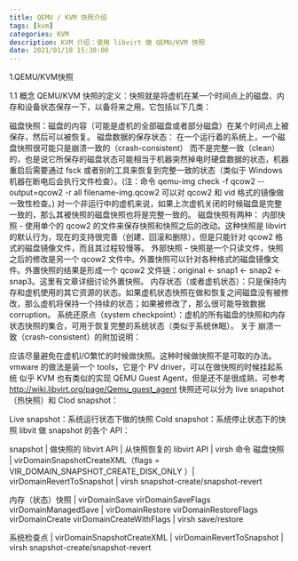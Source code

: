 ```yaml
---
title: QEMU / KVM 快照介绍
tags: [kvm]
categories: KVM
description: KVM 介绍：使用 libvirt 做 QEMU/KVM 快照
date: 2021/01/18 15:30:00
---
```


1.QEMU/KVM快照

1.1 概念
QEMU/KVM 快照的定义：快照就是将虚机在某一个时间点上的磁盘、内存和设备状态保存一下，以备将来之用。它包括以下几类：

磁盘快照：磁盘的内容（可能是虚机的全部磁盘或者部分磁盘）在某个时间点上被保存，然后可以被恢复。
磁盘数据的保存状态：
在一个运行着的系统上，一个磁盘快照很可能只是崩溃一致的（crash-consistent） 而不是完整一致（clean）的，也是说它所保存的磁盘状态可能相当于机器突然掉电时硬盘数据的状态，机器重启后需要通过 fsck 或者别的工具来恢复到完整一致的状态（类似于 Windows 机器在断电后会执行文件检查）。(注：命令 qemu-img check -f qcow2 --output=qcow2 -r all filename-img.qcow2 可以对 qcow2 和 vid 格式的镜像做一致性检查。)
对一个非运行中的虚机来说，如果上次虚机关闭的时候磁盘是完整一致的，那么其被快照的磁盘快照也将是完整一致的。
磁盘快照有两种：
内部快照 - 使用单个的 qcow2 的文件来保存快照和快照之后的改动。这种快照是 libvirt 的默认行为，现在的支持很完善（创建、回滚和删除），但是只能针对 qcow2 格式的磁盘镜像文件，而且其过程较慢等。
外部快照 - 快照是一个只读文件，快照之后的修改是另一个 qcow2 文件中。外置快照可以针对各种格式的磁盘镜像文件。外置快照的结果是形成一个 qcow2 文件链：original <- snap1 <- snap2 <- snap3。这里有文章详细讨论外置快照。
内存状态（或者虚机状态）：只是保持内存和虚机使用的其它资源的状态。如果虚机状态快照在做和恢复之间磁盘没有被修改，那么虚机将保持一个持续的状态；如果被修改了，那么很可能导致数据corruption。
系统还原点（system checkpoint）：虚机的所有磁盘的快照和内存状态快照的集合，可用于恢复完整的系统状态（类似于系统休眠）。
关于 崩溃一致（crash-consistent）的附加说明：

应该尽量避免在虚机I/O繁忙的时候做快照。这种时候做快照不是可取的办法。
vmware 的做法是装一个 tools，它是个 PV driver，可以在做快照的时候挂起系统
似乎 KVM 也有类似的实现 QEMU Guest Agent，但是还不是很成熟，可参考 http://wiki.libvirt.org/page/Qemu_guest_agent
快照还可以分为 live snapshot（热快照）和 Clod snapshot：

Live snapshot：系统运行状态下做的快照
Cold snapshot：系统停止状态下的快照
libvit 做 snapshot 的各个 API：

snapshot | 做快照的 libvirt API | 从快照恢复的 libvirt API | virsh 命令
磁盘快照 | virDomainSnapshotCreateXML（flags = VIR_DOMAIN_SNAPSHOT_CREATE_DISK_ONLY ）| virDomainRevertToSnapshot | virsh snapshot-create/snapshot-revert

内存（状态）快照 | virDomainSave
virDomainSaveFlags
virDomainManagedSave |
virDomainRestore
virDomainRestoreFlags
virDomainCreate
virDomainCreateWithFlags |
virsh save/restore

系统检查点 | virDomainSnapshotCreateXML | virDomainRevertToSnapshot | virsh snapshot-create/snapshot-revert


